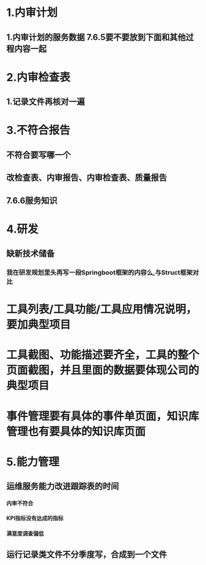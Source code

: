 # 1.内审计划
##  1.内审计划的服务数据 7.6.5要不要放到下面和其他过程内容一起

# 2.内审检查表
##  1.记录文件再核对一遍
# 3.不符合报告
## 不符合要写哪一个
## 改检查表、内审报告、内审检查表、质量报告
## 7.6.6服务知识



# 4.研发
## 缺新技术储备
### 我在研发规划里头再写一段Springboot框架的内容么,与Struct框架对比



# 工具列表/工具功能/工具应用情况说明，要加典型项目
# 工具截图、功能描述要齐全，工具的整个页面截图，并且里面的数据要体现公司的典型项目
# 事件管理要有具体的事件单页面，知识库管理也有要具体的知识库页面

# 5.能力管理

## 运维服务能力改进跟踪表的时间
#### 内审不符合
#### KPI指标没有达成的指标
#### 满意度调查偏低





## 运行记录类文件不分季度写，合成到一个文件


